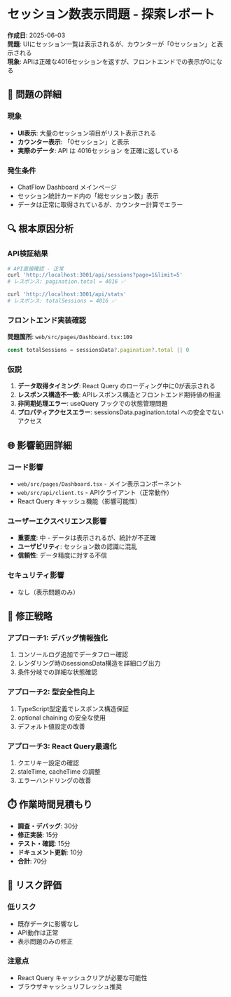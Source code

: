 # セッション数表示問題 - 探索レポート
**作成日**: 2025-06-03  
**問題**: UIにセッション一覧は表示されるが、カウンターが「0セッション」と表示される  
**現象**: APIは正確な4016セッションを返すが、フロントエンドでの表示が0になる

## 🎯 問題の詳細

### 現象
- **UI表示**: 大量のセッション項目がリスト表示される
- **カウンター表示**: 「0セッション」と表示
- **実際のデータ**: API は 4016セッション を正確に返している

### 発生条件
- ChatFlow Dashboard メインページ
- セッション統計カード内の「総セッション数」表示
- データは正常に取得されているが、カウンター計算でエラー

## 🔍 根本原因分析

### API検証結果
```bash
# API直接確認 - 正常
curl 'http://localhost:3001/api/sessions?page=1&limit=5'
# レスポンス: pagination.total = 4016 ✅

curl 'http://localhost:3001/api/stats'  
# レスポンス: totalSessions = 4016 ✅
```

### フロントエンド実装確認
**問題箇所**: `web/src/pages/Dashboard.tsx:109`
```typescript
const totalSessions = sessionsData?.pagination?.total || 0
```

### 仮説
1. **データ取得タイミング**: React Query のローディング中に0が表示される
2. **レスポンス構造不一致**: APIレスポンス構造とフロントエンド期待値の相違
3. **非同期処理エラー**: useQuery フックでの状態管理問題
4. **プロパティアクセスエラー**: sessionsData.pagination.total への安全でないアクセス

## 🌐 影響範囲詳細

### コード影響
- `web/src/pages/Dashboard.tsx` - メイン表示コンポーネント
- `web/src/api/client.ts` - APIクライアント（正常動作）
- React Query キャッシュ機能（影響可能性）

### ユーザーエクスペリエンス影響
- **重要度**: 中 - データは表示されるが、統計が不正確
- **ユーザビリティ**: セッション数の認識に混乱
- **信頼性**: データ精度に対する不信

### セキュリティ影響
- なし（表示問題のみ）

## 🎯 修正戦略

### アプローチ1: デバッグ情報強化
1. コンソールログ追加でデータフロー確認
2. レンダリング時のsessionsData構造を詳細ログ出力
3. 条件分岐での詳細な状態確認

### アプローチ2: 型安全性向上
1. TypeScript型定義でレスポンス構造保証
2. optional chaining の安全な使用
3. デフォルト値設定の改善

### アプローチ3: React Query最適化
1. クエリキー設定の確認
2. staleTime, cacheTime の調整
3. エラーハンドリングの改善

## ⏱️ 作業時間見積もり

- **調査・デバッグ**: 30分
- **修正実装**: 15分  
- **テスト・確認**: 15分
- **ドキュメント更新**: 10分
- **合計**: 70分

## 🚨 リスク評価

### 低リスク
- 既存データに影響なし
- API動作は正常
- 表示問題のみの修正

### 注意点
- React Query キャッシュクリアが必要な可能性
- ブラウザキャッシュリフレッシュ推奨 